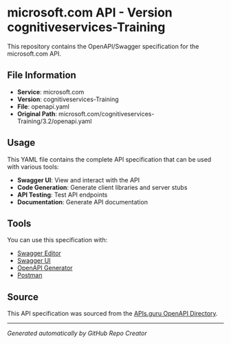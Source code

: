 # microsoft.com API - Version cognitiveservices-Training

This repository contains the OpenAPI/Swagger specification for the microsoft.com API.

## File Information

- **Service**: microsoft.com
- **Version**: cognitiveservices-Training
- **File**: openapi.yaml
- **Original Path**: microsoft.com/cognitiveservices-Training/3.2/openapi.yaml

## Usage

This YAML file contains the complete API specification that can be used with various tools:

- **Swagger UI**: View and interact with the API
- **Code Generation**: Generate client libraries and server stubs
- **API Testing**: Test API endpoints
- **Documentation**: Generate API documentation

## Tools

You can use this specification with:

- [Swagger Editor](https://editor.swagger.io/)
- [Swagger UI](https://swagger.io/tools/swagger-ui/)
- [OpenAPI Generator](https://openapi-generator.tech/)
- [Postman](https://www.postman.com/)

## Source

This API specification was sourced from the [APIs.guru OpenAPI Directory](https://github.com/APIs-guru/openapi-directory).

---

*Generated automatically by GitHub Repo Creator*
